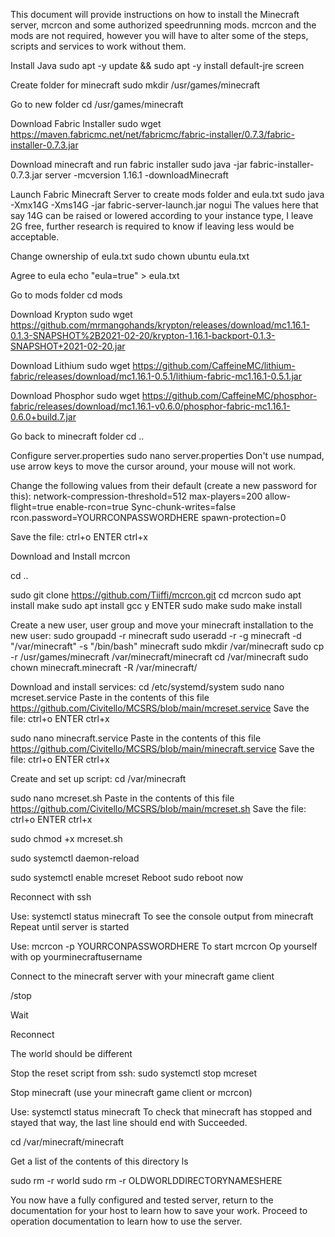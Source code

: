 This document will provide instructions on how to install the Minecraft server, mcrcon and some authorized speedrunning mods. mcrcon and the mods are not required, however you will have to alter some of the steps, scripts and services to work without them.

Install Java
sudo apt -y update && sudo apt -y install default-jre screen

Create folder for minecraft
sudo mkdir /usr/games/minecraft

Go to new folder
cd /usr/games/minecraft

Download Fabric Installer
sudo wget https://maven.fabricmc.net/net/fabricmc/fabric-installer/0.7.3/fabric-installer-0.7.3.jar

Download minecraft and run fabric installer
sudo java -jar fabric-installer-0.7.3.jar server -mcversion 1.16.1 -downloadMinecraft

Launch Fabric Minecraft Server to create mods folder and eula.txt
sudo java -Xmx14G -Xms14G -jar fabric-server-launch.jar nogui
The values here that say 14G can be raised or lowered according to your instance type, I leave 2G free, further research is required to know if leaving less would be acceptable.

Change ownership of eula.txt
sudo chown ubuntu eula.txt

Agree to eula
echo "eula=true" > eula.txt

Go to mods folder
cd mods

Download Krypton
sudo wget https://github.com/mrmangohands/krypton/releases/download/mc1.16.1-0.1.3-SNAPSHOT%2B2021-02-20/krypton-1.16.1-backport-0.1.3-SNAPSHOT+2021-02-20.jar

Download Lithium
sudo wget  https://github.com/CaffeineMC/lithium-fabric/releases/download/mc1.16.1-0.5.1/lithium-fabric-mc1.16.1-0.5.1.jar

Download Phosphor
sudo wget https://github.com/CaffeineMC/phosphor-fabric/releases/download/mc1.16.1-v0.6.0/phosphor-fabric-mc1.16.1-0.6.0+build.7.jar

Go back to minecraft folder
cd ..


Configure server.properties
sudo nano server.properties
Don't use numpad, use arrow keys to move the cursor around, your mouse will not work.

Change the following values from their default (create a new password for this):
network-compression-threshold=512
max-players=200
allow-flight=true
enable-rcon=true
Sync-chunk-writes=false
rcon.password=YOURRCONPASSWORDHERE
spawn-protection=0

Save the file:
ctrl+o
ENTER
ctrl+x

Download and Install mcrcon

cd ..

sudo git clone https://github.com/Tiiffi/mcrcon.git
cd mcrcon
sudo apt install make
sudo apt install gcc
y
ENTER
sudo make
sudo make install

Create a new user, user group and move your minecraft installation to the new user:
sudo groupadd -r minecraft
sudo useradd -r -g minecraft -d "/var/minecraft" -s "/bin/bash" minecraft
sudo mkdir /var/minecraft
sudo cp -r /usr/games/minecraft /var/minecraft/minecraft
cd /var/minecraft
sudo chown minecraft.minecraft -R /var/minecraft/

Download and install services:
cd /etc/systemd/system
sudo nano mcreset.service
Paste in the contents of this file https://github.com/Civitello/MCSRS/blob/main/mcreset.service
Save the file:
ctrl+o
ENTER
ctrl+x

sudo nano minecraft.service
Paste in the contents of this file  https://github.com/Civitello/MCSRS/blob/main/minecraft.service
Save the file:
ctrl+o
ENTER
ctrl+x

Create and set up script:
cd /var/minecraft

sudo nano mcreset.sh
Paste in the contents of this file https://github.com/Civitello/MCSRS/blob/main/mcreset.sh
Save the file:
ctrl+o
ENTER
ctrl+x

sudo chmod +x mcreset.sh

sudo systemctl daemon-reload

sudo systemctl enable mcreset
Reboot
sudo reboot now

Reconnect with ssh

Use:
systemctl status minecraft
To see the console output from minecraft
Repeat until server is started

Use:
mcrcon -p YOURRCONPASSWORDHERE
To start mcrcon
Op yourself with
op yourminecraftusername

Connect to the minecraft server with your minecraft game client

/stop

Wait

Reconnect

The world should be different

Stop the reset script from ssh:
sudo systemctl stop mcreset

Stop minecraft (use your minecraft game client or mcrcon)

Use:
systemctl status minecraft
To check that minecraft has stopped and stayed that way, the last line should end with Succeeded.

cd /var/minecraft/minecraft

Get a list of the contents of this directory
ls

sudo rm -r world 
sudo rm -r OLDWORLDDIRECTORYNAMESHERE

You now have a fully configured and tested server, return to the documentation for your host to learn how to save your work. Proceed to operation documentation to learn how to use the server.

